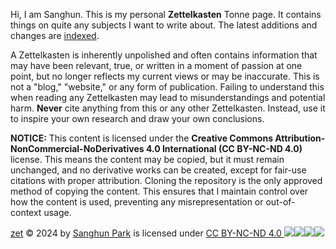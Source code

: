 Hi, I am Sanghun. This is my personal **Zettelkasten** Tonne page. It contains things on quite any subjects I want to write about. The latest additions and changes are [indexed]().

A Zettelkasten is inherently unpolished and often contains information that may have been relevant, true, or written in a moment of passion at one point, but no longer reflects my current views or may be inaccurate. This is not a "blog," "website," or any form of publication. Failing to understand this when reading any Zettelkasten may lead to misunderstandings and potential harm. **Never** cite anything from this or any other Zettelkasten. Instead, use it to inspire your own research and draw your own conclusions.

**NOTICE:** This content is licensed under the **Creative Commons Attribution-NonCommercial-NoDerivatives 4.0 International (CC BY-NC-ND 4.0)** license. This means the content may be copied, but it must remain unchanged, and no derivative works can be created, except for fair-use citations with proper attribution. Cloning the repository is the only approved method of copying the content. This ensures that I maintain control over how the content is used, preventing any misrepresentation or out-of-context usage.

[zet](https://github.com/san-ghun/zet) © 2024 by [Sanghun Park](https://github.com/san-ghun/) is licensed under [CC BY-NC-ND 4.0 ![](https://chooser-beta.creativecommons.org/img/cc-logo.f0ab4ebe.svg)![](https://chooser-beta.creativecommons.org/img/cc-by.21b728bb.svg)![](https://chooser-beta.creativecommons.org/img/cc-nc.218f18fc.svg)![](https://chooser-beta.creativecommons.org/img/cc-nd.de89fdeb.svg)](https://creativecommons.org/licenses/by-nc-nd/4.0/?ref=chooser-v1)
